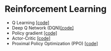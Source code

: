 # Reinforcement Learning

- Q Learning [[code]](q-learning.py)
- Deep Q Network (DQN)[[code]](dqn.py)
- Policy gradient [[code]](policy_gradient.py)
- Actor-Critic [[code]](actor_critic.py)
- Proximal Policy Optimization (PPO) [[code]](ppo.py)
